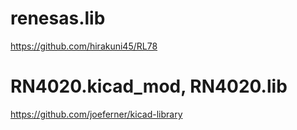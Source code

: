 # renesas.lib
https://github.com/hirakuni45/RL78

# RN4020.kicad_mod, RN4020.lib
https://github.com/joeferner/kicad-library

